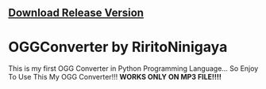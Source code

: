 ## [Download Release Version](https://github.com/RiritoNinigaya/OGGConverter/releases/tag/oggconverter_releasefolderconsole)

# OGGConverter by RiritoNinigaya

This is my first OGG Converter in Python Programming Language... So Enjoy To Use This My OGG Converter!!! **WORKS ONLY ON MP3 FILE!!!!**
